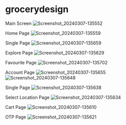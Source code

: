 # grocerydesign
Main Screen
![Screenshot_20240307-135552](https://github.com/Yashveer-Soni/grocerydesign/assets/161059786/3f747b21-1a24-45e7-90c6-505d24ecadc9)

Home Page
![Screenshot_20240307-135559](https://github.com/Yashveer-Soni/grocerydesign/assets/161059786/a29aefc0-0ad5-483a-ba9f-1b68b93aa24b)

Single Page
![Screenshot_20240307-135659](https://github.com/Yashveer-Soni/grocerydesign/assets/161059786/045cf054-2c2d-4193-9975-63c30b0b83fc)

Explore Page
![Screenshot_20240307-135629](https://github.com/Yashveer-Soni/grocerydesign/assets/161059786/b29c21d9-26a1-42a8-9bac-7728bb028982)

Favourite Page
![Screenshot_20240307-135702](https://github.com/Yashveer-Soni/grocerydesign/assets/161059786/3ef39c3e-8a13-4f60-b9cb-4009cffaf6d8)

Account Page
![Screenshot_20240307-135655](https://github.com/Yashveer-Soni/grocerydesign/assets/161059786/b2c332a7-4ff3-4d12-af1e-43e0f9fb846a)
![Screenshot_20240307-135648](https://github.com/Yashveer-Soni/grocerydesign/assets/161059786/d4399abf-9694-4d62-8daf-499dc9d5497b)

Single Page
![Screenshot_20240307-135638](https://github.com/Yashveer-Soni/grocerydesign/assets/161059786/d9c77cff-1088-45f6-be65-7b3100c3c731)

Select Location Page
![Screenshot_20240307-135634](https://github.com/Yashveer-Soni/grocerydesign/assets/161059786/155434ab-33bc-43ae-a556-b3c75de43f01)

Cart Page
![Screenshot_20240307-135610](https://github.com/Yashveer-Soni/grocerydesign/assets/161059786/7b4e95a5-2fb3-47b0-a129-828dc2674c12)

OTP Page
![Screenshot_20240307-135621](https://github.com/Yashveer-Soni/grocerydesign/assets/161059786/e0255653-967d-4ff6-962a-64688d6caf57)
